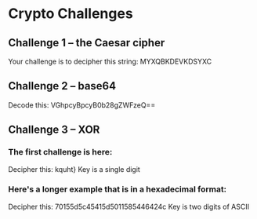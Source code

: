 # Crypto Challenges

## Challenge 1 – the Caesar cipher
Your challenge is to decipher this string: MYXQBKDEVKDSYXC

## Challenge 2 – base64

Decode this: VGhpcyBpcyB0b28gZWFzeQ==

## Challenge 3 – XOR

### The first challenge is here:

Decipher this: kquht}
Key is a single digit

###  Here's a longer example that is in a hexadecimal format:

Decipher this: 70155d5c45415d5011585446424c
Key is two digits of ASCII

